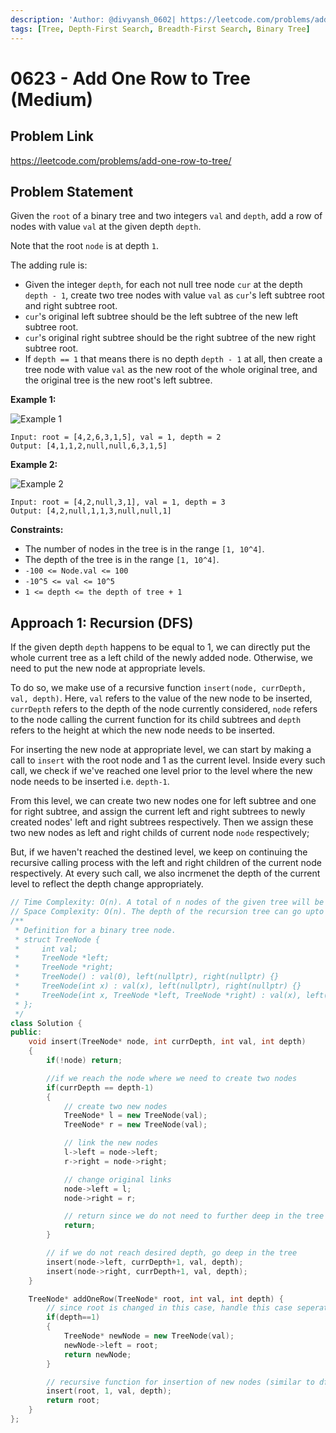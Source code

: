 ```yaml
---
description: 'Author: @divyansh_0602| https://leetcode.com/problems/add-one-row-to-tree/'
tags: [Tree, Depth-First Search, Breadth-First Search, Binary Tree]
---
```


# 0623 - Add One Row to Tree (Medium) 

## Problem Link

https://leetcode.com/problems/add-one-row-to-tree/

## Problem Statement

Given the `root` of a binary tree and two integers `val` and `depth`, add a row of nodes with value `val` at the given depth `depth`.

Note that the root `node` is at depth `1`.

The adding rule is:

* Given the integer `depth`, for each not null tree node `cur` at the depth `depth - 1`, create two tree nodes with value `val` as `cur`'s left subtree root and right subtree root.
* `cur`'s original left subtree should be the left subtree of the new left subtree root.
* `cur`'s original right subtree should be the right subtree of the new right subtree root.
* If `depth == 1` that means there is no depth `depth - 1` at all, then create a tree node with value `val` as the new root of the whole original tree, and the original tree is the new root's left subtree.

**Example 1:**

![Example 1](https://assets.leetcode.com/uploads/2021/03/15/addrow-tree.jpg "Example 1")

```
Input: root = [4,2,6,3,1,5], val = 1, depth = 2
Output: [4,1,1,2,null,null,6,3,1,5]
```

**Example 2:**

![Example 2](https://assets.leetcode.com/uploads/2021/03/11/add2-tree.jpg "Example 2")

```
Input: root = [4,2,null,3,1], val = 1, depth = 3
Output: [4,2,null,1,1,3,null,null,1]
```

**Constraints:**

* The number of nodes in the tree is in the range `[1, 10^4]`.
* The depth of the tree is in the range `[1, 10^4]`.
* `-100 <= Node.val <= 100`
* `-10^5 <= val <= 10^5`
* `1 <= depth <= the depth of tree + 1`

## Approach 1: Recursion (DFS)

If the given depth `depth` happens to be equal to 1, we can directly put the whole current tree as a left child of the newly added node. Otherwise, we need to put the new node at appropriate levels.

To do so, we make use of a recursive function `insert(node, currDepth, val, depth)`. Here, `val` refers to the value of the new node to be inserted, `currDepth` refers to the depth of the node currently considered, `node` refers to the node calling the current function for its child subtrees and `depth` refers to the height at which the new node needs to be inserted.

For inserting the new node at appropriate level, we can start by making a call to `insert` with the root node and 1 as the current level. Inside every such call, we check if we've reached one level prior to the level where the new node needs to be inserted i.e. `depth-1`.

From this level, we can create two new nodes one for left subtree and one for right subtree, and assign the current left and right subtrees to newly created nodes' left and right subtrees respectively. Then we assign these two new nodes as left and right childs of current node `node` respectively;

But, if we haven't reached the destined level, we keep on continuing the recursive calling process with the left and right children of the current node respectively. At every such call, we also incrmenet the depth of the current level to reflect the depth change appropriately.

<Tabs>
<TabItem value="cpp" label="C++">
<SolutionAuthor name="@divyansh_0602"/>

```cpp
// Time Complexity: O(n). A total of n nodes of the given tree will be considered in worst case.
// Space Complexity: O(n). The depth of the recursion tree can go upto n in the worst case (skewed tree).
/**
 * Definition for a binary tree node.
 * struct TreeNode {
 *     int val;
 *     TreeNode *left;
 *     TreeNode *right;
 *     TreeNode() : val(0), left(nullptr), right(nullptr) {}
 *     TreeNode(int x) : val(x), left(nullptr), right(nullptr) {}
 *     TreeNode(int x, TreeNode *left, TreeNode *right) : val(x), left(left), right(right) {}
 * };
 */
class Solution {
public:
    void insert(TreeNode* node, int currDepth, int val, int depth)
    {
        if(!node) return;

        //if we reach the node where we need to create two nodes
        if(currDepth == depth-1)
        {
            // create two new nodes
            TreeNode* l = new TreeNode(val);
            TreeNode* r = new TreeNode(val);

            // link the new nodes
            l->left = node->left;
            r->right = node->right;

            // change original links
            node->left = l;
            node->right = r;

            // return since we do not need to further deep in the tree
            return;
        }

        // if we do not reach desired depth, go deep in the tree
        insert(node->left, currDepth+1, val, depth);
        insert(node->right, currDepth+1, val, depth);
    }

    TreeNode* addOneRow(TreeNode* root, int val, int depth) {
        // since root is changed in this case, handle this case seperately
        if(depth==1)
        {
            TreeNode* newNode = new TreeNode(val);
            newNode->left = root;
            return newNode;
        }

        // recursive function for insertion of new nodes (similar to dfs)
        insert(root, 1, val, depth);
        return root;
    }
};
```

</TabItem>
</Tabs>
